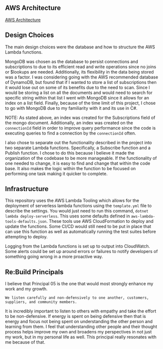 ## AWS Architecture

[AWS Architecture](readme-assets/aws-arch.png)

## Design Choices

The main design choices were the database and how to structure the AWS Lambda functions.

MongoDB was chosen as the database to persist connections and subscriptions to due to its 
efficient read and write operations since no joins or $lookups are needed. Additionally,
its flexibility in the data being stored was a factor. I was considering going with the AWS
recommended database of DynamoDB, but found that if I wanted to store a list of subscriptions
then it would lose out on some of its benefits due to the need to scan. Since I would be
storing a list on all the documents and would need to search for specific string within that list
I went with MongoDB since it allows for an index on a list field. Finally, because of the time
limit of this project, I chose to go with MongoDB due to my familiarity with it and its use in
C#. 

NOTE: As stated above, an index was created for the Subscriptions field of the mongo document. 
Additionally, an index was created on the `connectionId` field in order to improve query performance
since the code is executing queries to find a connection by the `connectionId` often.

I also chose to separate out the functionality described in the project into two separate
Lambda functions. Specifically, a Subscribe function and a Publish function. I chose to do
this because I believe it made the organization of the codebase to be more manageable. If
the functionality of one needed to change, it is easy to find and change that within the code
base. It also makes the logic within the function to be focused on performing one task making it
quicker to complete.

## Infrastructure
This repository uses the AWS Lambda Tooling which allows for the deployment of serverless
lambda functions using the `template.yml` file to describe the settings. You would just need to
run this command, `dotnet lambda deploy-serverless`. This uses some defaults defined in
`aws-lambda-tools-defaults.json`. These tools use AWS CloudFormation to deploy and update the functions.
Some CI/CD would still need to be put in place that can use this function as well 
as automatically running the test suites before attempting to deploy.

Logging from the Lambda functions is set up to output into CloudWatch. Some alerts could be set
up around errors or failures to notify developers of something going wrong in a more proactive way.

## Re:Build Principals
I believe that Principal 05 is the one that would most strongly enhance my work and my growth.

```We listen carefully and non-defensively to one another, customers, suppliers, and community members.```

It is incredibly important to listen to others with empathy and take the effort to be non-defensive.
If energy is spent on being defensive then that is energy and focus not being spent on understanding
the other person and learning from them. I feel that understanding other people and their thought process
helps improve my own and broadens my perspectives in not just my work, but in my personal life as well. This 
principal really resonates with me because of that.

